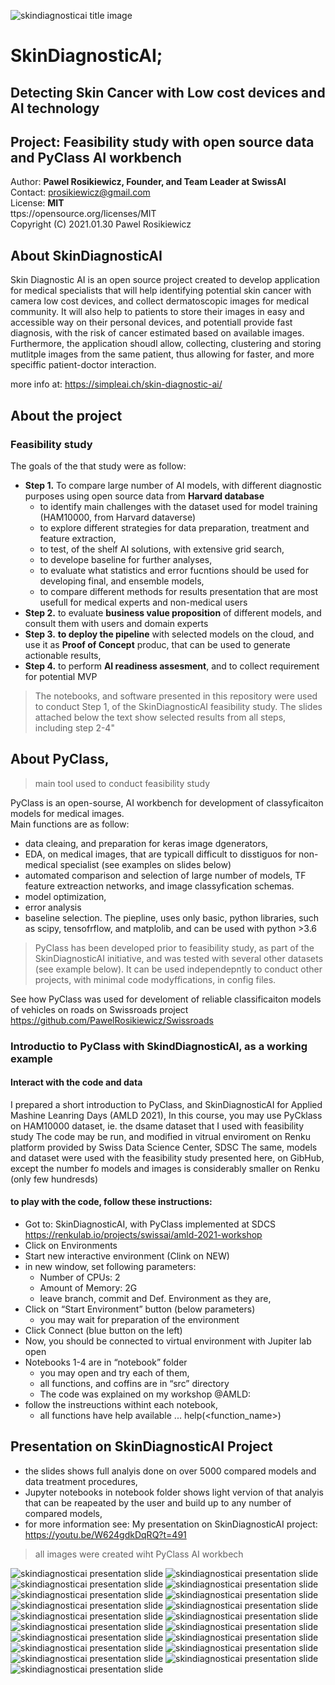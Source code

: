 ![skindiagnosticai title image](images/skindiagnosticai_title_image.png)

# SkinDiagnosticAI; 
## Detecting Skin Cancer with Low cost devices and AI technology
## Project: Feasibility study with open source data and PyClass AI workbench
      
Author: __Pawel Rosikiewicz, Founder, and Team Leader at SwissAI__  
Contact: prosikiewicz@gmail.com    
License: __MIT__    
ttps://opensource.org/licenses/MIT        
Copyright (C) 2021.01.30 Pawel Rosikiewicz  

## About SkinDiagnosticAI
Skin  Diagnostic AI is an open source project created to develop application for medical specialists that will help identifying potential skin cancer with camera low cost devices, and collect dermatoscopic images for medical community. It will also help to patients to store their images in easy and accessible way on their personal devices, and potentiall provide fast diagnosis, with the risk of cancer estimated based on available images. Furthermore, the application shoudl allow, collecting, clustering and storing mutlitple images from the same patient, thus allowing for faster, and more speciffic patient-doctor interaction. 

more info at: https://simpleai.ch/skin-diagnostic-ai/

## About the project
### Feasibility study   
The goals of the that study were as follow:    
* __Step 1.__ To compare large number of AI models, with different diagnostic purposes using open source data from __Harvard database__
  - to identify main challenges with the dataset used for model training (HAM10000, from Harvard dataverse)       
  - to explore different strategies for data preparation, treatment and feature extraction,
  - to test, of the shelf AI solutions, with extensive grid search, 
  - to develope baseline for further analyses,    
  - to evaluate what statistics and error fucntions should be used for developing final, and ensemble models,
  - to compare different methods for results presentation that are most usefull for medical experts and non-medical users
* __Step 2.__ to evaluate __business value proposition__ of different models, and consult them with users and domain experts 
* __Step 3.__ __to deploy the pipeline__ with selected models on the cloud, and use it as __Proof of Concept__ produc, that can be used to generate actionable results, 
* __Step 4.__ to perform __AI readiness assesment__, and to collect requirement for potential MVP

> The notebooks, and software presented in this repository were used to conduct Step 1, of the SkinDiagnosticAI feasibility study. The slides attached below the text show selected results from all steps, including step 2-4"

## About PyClass, 
>  main tool used to conduct feasibility study

PyClass is an open-sourse, AI workbench for development of classyficaiton models for medical images.   
Main functions are as follow:
* data cleaing, and preparation for keras image dgenerators,
* EDA, on medical images, that are typicall difficult to disstiguos for non-medical specialist (see examples on slides below)
* automated comparison and selection of large number of models, TF feature extreaction networks, and image classyfication schemas.   
* model optimization,   
* error analysis     
* baseline selection. 
The piepline, uses only basic, python libraries, such as scipy, tensofrflow, and matplolib, and can be used with python >3.6
   
> PyClass has been developed prior to feasibility study, as part of the SkinDiagnosticAI initiative, and was tested with several other datasets (see example below).
It can be used independepntly to conduct other projects, with minimal code modyffications, in config files.

See how PyClass was used for develoment of reliable classificaiton models of vehicles on roads on Swissroads project https://github.com/PawelRosikiewicz/Swissroads

### Introductio to PyClass with SkindDiagnosticAI, as a working example 

#### Interact with the code and data
I prepared a short introduction to PyClass, and SkinDiagnosticAI for Applied Mashine Leanring Days (AMLD 2021),
In this course, you may use PyCklass on HAM10000 dataset, ie. the dsame dataset that I used with feasibility study
The code may be run, and modified in vitrual enviroment on Renku platform provided by Swiss Data Science Center, SDSC
The same, models and dataset were used with the feasibility study presented here, on GibHub, except the number fo models and images is considerably smaller on Renku (only few hundresds) 

#### to play with the code, follow these instructions:
* Got to: SkinDiagnosticAI, with PyClass implemented at SDCS  
  https://renkulab.io/projects/swissai/amld-2021-workshop
* Click on Environments
* Start new interactive environment (Clink on NEW)
* in new window, set following parameters:
  * Number of CPUs: 2
  * Amount of Memory: 2G
  * leave branch, commit and Def. Environment as they are,
* Click on “Start Environment” button (below parameters)
  * you may wait for preparation of the environment
* Click Connect (blue button on the left)
* Now, you should be connected to virtual environment with Jupiter lab open
* Notebooks 1-4 are in “notebook” folder
  * you may open and try each of them, 
  * all functions, and coffins are in “src” directory 
  * The code was explained on my workshop @AMLD: 
* follow the instreuctions withint each notebook, 
  * all functions have help available ... help(<function_name>)

## Presentation on SkinDiagnosticAI Project
* the slides shows full analyis done on over 5000 compared models and data treatment procedures, 
* Jupyter notebooks in notebook folder shows light vervion of that analyis that can be reapeated by the user and build up to any number of compared models, 
* for more information see: My presentation on SkinDiagnosticAI project: https://youtu.be/W624gdkDqRQ?t=491

> all images were created wiht PyClass AI workbech

![skindiagnosticai presentation slide](images/Slide1.png)
![skindiagnosticai presentation slide](images/Slide2.png)
![skindiagnosticai presentation slide](images/Slide3.png)
![skindiagnosticai presentation slide](images/Slide4.png)
![skindiagnosticai presentation slide](images/Slide5.png)
![skindiagnosticai presentation slide](images/Slide6.png)
![skindiagnosticai presentation slide](images/Slide7.png)
![skindiagnosticai presentation slide](images/Slide8.png)
![skindiagnosticai presentation slide](images/Slide9.png)
![skindiagnosticai presentation slide](images/Slide10.png)
![skindiagnosticai presentation slide](images/Slide11.png)
![skindiagnosticai presentation slide](images/Slide12.png)
![skindiagnosticai presentation slide](images/Slide13.png)
![skindiagnosticai presentation slide](images/Slide14.png)
![skindiagnosticai presentation slide](images/Slide15.png)
![skindiagnosticai presentation slide](images/Slide16.png)
![skindiagnosticai presentation slide](images/Slide17.png)
![skindiagnosticai presentation slide](images/Slide18.png)
![skindiagnosticai presentation slide](images/Slide19.png)




